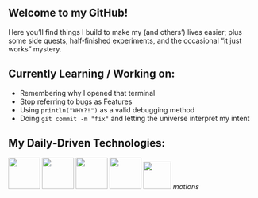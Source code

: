 ## Welcome to my GitHub! 

Here you’ll find things I build to make my (and others’) lives easier; plus some side quests, half‑finished experiments, and the occasional “it just works” mystery.

## Currently Learning / Working on:
- Remembering why I opened that terminal
- Stop referring to bugs as Features
- Using `println("WHY?!")` as a valid debugging method
- Doing `git commit -m "fix"` and letting the universe interpret my intent
## My Daily‑Driven Technologies:
<img src="https://img.icons8.com/?size=100&id=44442&format=png&color=000000" height="64" width="64" />  <img src="https://img.icons8.com/?size=100&id=13441&format=png&color=000000" height="64" width="64" />  <img src="https://img.icons8.com/?size=100&id=20906&format=png&color=000000" height="64" width="64" />   <img src="https://img.icons8.com/?size=100&id=9MJf0ngDwS8z&format=png&color=000000" height="64" width="64" />  <img src="https://img.icons8.com/?size=100&id=zC9SDvhmTlTo&format=png&color=000000" height="56" width="56"/> _motions_
